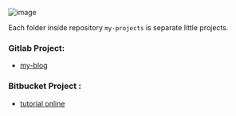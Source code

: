 ![image](cute_girl.png)

Each folder inside repository `my-projects` is separate little projects.

### Gitlab Project:
* [my-blog](https://gitlab.com/Schedule93/my-blog)

### Bitbucket Project :
* [tutorial online](https://bitbucket.org/my-first-workspace-nicolai-cushnir/tutorial-online/src/master/)